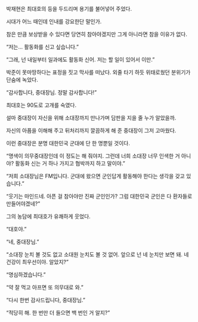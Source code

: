 박재현은 최대호의 등을 두드리며 용기를 불어넣어 주었다.

시대가 어느 때인데 인내를 강요한단 말인가.

참은 만큼 보상받을 수 있다면 당연히 참아야겠지만 그게 아니라면 참을 이유가 없다.

“저는… 활동화를 신고 싶습니다.”

“그래, 넌 내일부터 일과에도 활동화 신어. 저는 할 일이 있어서 이만.”

박준이 못마땅하다는 표정을 짓고 막사를 떠났다. 외줄 타기 하듯 위태로웠던 분위기가 단숨에 녹았다.

“감사합니다, 중대장님. 정말 감사합니다!”

최대호는 90도로 고개를 숙였다.

설마 중대장이 자신을 위해 소대장까지 만나가며 담판을 지을 줄 누가 알았을까.

자신의 아픔을 이해해 주고 뒤처리까지 깔끔하게 해 준 중대장이 그저 고마웠다.

이런 중대장은 분명 대한민국 군대에 단 한 명뿐일 것이다.

“명색이 의무중대장인데 이 정도는 해 줘야지. 그런데 너희 소대장 너무 인색한 거 아니야? 활동화 신는 거 하나 가지고 협박까지 하고 말이야.”

“저희 소대장님은 FM입니다. 군대에 왔으면 군인답게 활동해야 한다는 생각을 갖고 있습니다.”

“웃기는 마인드네. 아픈 걸 참아야만 진짜 군인인가? 그럼 대한민국 군인은 다 환자들로 만들어야겠네?”

그의 농담에 최대호가 유쾌하게 웃었다.

“대호야.”

“네, 중대장님.”

“소대장 눈치 볼 것도 없고 소대원 눈치도 볼 것 없어. 앞으로 넌 네 눈치만 보면 돼. 네 건강이 최우선이야. 알았지?”

“명심하겠습니다.”

“약 잘 먹고 아프면 또 의무대로 와.”

“다시 한번 감사드립니다, 중대장님.”

“적당히 해. 한 번만 더 들으면 백 번인 거 알지?”